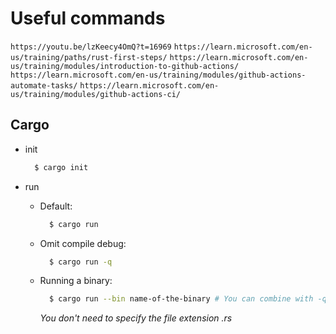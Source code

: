 # Useful commands

`https://youtu.be/lzKeecy4OmQ?t=16969`
`https://learn.microsoft.com/en-us/training/paths/rust-first-steps/`
`https://learn.microsoft.com/en-us/training/modules/introduction-to-github-actions/`
`https://learn.microsoft.com/en-us/training/modules/github-actions-automate-tasks/`
`https://learn.microsoft.com/en-us/training/modules/github-actions-ci/`

## Cargo

- init

  ```bash
    $ cargo init
  ```

- run

  - Default:

    ```bash
      $ cargo run
    ```

  - Omit compile debug:

    ```bash
      $ cargo run -q
    ```

  - Running a binary:

    ```bash
      $ cargo run --bin name-of-the-binary # You can combine with -q as well
    ```

    _You don't need to specify the file extension .rs_
